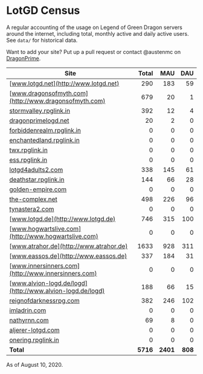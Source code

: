 # LotGD Census
A regular accounting of the usage on Legend of Green Dragon servers around the internet, including total, monthly active and daily active users. See `data/` for historical data.

Want to add your site? Put up a pull request or contact @austenmc on [DragonPrime](http://dragonprime.net).


Site | Total | MAU | DAU
--- | ---:| ---:| ---:
[www.lotgd.net](http://www.lotgd.net)|290|183|59
[www.dragonsofmyth.com](http://www.dragonsofmyth.com)|679|20|1
[stormvalley.rpglink.in](http://stormvalley.rpglink.in)|392|12|4
[dragonprimelogd.net](http://dragonprimelogd.net)|20|2|0
[forbiddenrealm.rpglink.in](http://forbiddenrealm.rpglink.in)|0|0|0
[enchantedland.rpglink.in](http://enchantedland.rpglink.in)|0|0|0
[twx.rpglink.in](http://twx.rpglink.in)|0|0|0
[ess.rpglink.in](http://ess.rpglink.in)|0|0|0
[lotgd4adults2.com](http://lotgd4adults2.com)|338|145|61
[deathstar.rpglink.in](http://deathstar.rpglink.in)|144|66|28
[golden-empire.com](http://golden-empire.com)|0|0|0
[the-complex.net](http://the-complex.net)|498|226|96
[tynastera2.com](http://tynastera2.com)|0|0|0
[www.lotgd.de](http://www.lotgd.de)|746|315|100
[www.hogwartslive.com](http://www.hogwartslive.com)|0|0|0
[www.atrahor.de](http://www.atrahor.de)|1633|928|311
[www.eassos.de](http://www.eassos.de)|337|184|31
[www.innersinners.com](http://www.innersinners.com)|0|0|0
[www.alvion-logd.de/logd](http://www.alvion-logd.de/logd)|188|66|15
[reignofdarknessrpg.com](http://reignofdarknessrpg.com)|382|246|102
[imladrin.com](http://imladrin.com)|0|0|0
[nathyrnn.com](http://nathyrnn.com)|69|8|0
[aljerer-lotgd.com](http://aljerer-lotgd.com)|0|0|0
[onering.rpglink.in](http://onering.rpglink.in)|0|0|0
**Total**|**5716**|**2401**|**808**

As of August 10, 2020.
